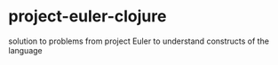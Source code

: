 # project-euler-clojure
solution to problems from project Euler to understand constructs of the language
